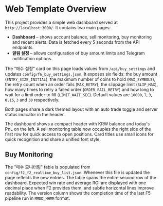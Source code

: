 # Web Template Overview

This project provides a simple web dashboard served at `http://localhost:3000/`.
It contains two main pages:

- **Dashboard** – shows account balance, sell monitoring, buy monitoring and
  recent alerts. Data is fetched every 5 seconds from the API endpoints.
- **알림 설정** – allows configuration of buy amount limits and Telegram
  notification options.

The "매수 설정" card on this page loads values from `/api/buy_settings` and
updates `config/f6_buy_settings.json`. It exposes six fields: the buy amount
(`ENTRY_SIZE_INITIAL`), the maximum number of coins to hold (`MAX_SYMBOLS`), the
retry count when an order fails (`MAX_RETRY`), the slippage limit (`SLIP_MAX`),
how many times to retry a failed order (`ORDER_FAIL_RETRY`) and how long to wait
for a limit order to fill (`LIMIT_WAIT_SEC`). Default values are `10000`, `7`,
`3`, `0.15`, `3` and `30` respectively.

Both pages share a dark themed layout with an auto trade toggle and server
status indicator in the header.

The dashboard shows a compact header with KRW balance and today's PnL on the
left. A sell monitoring table now occupies the right side of the first row for
quick access to open positions. Card titles use small icons for quick
recognition and share a unified font style.

## Buy Monitoring

The "매수 모니터링" table is populated from `config/f2_f2_realtime_buy_list.json`.
Whenever this file is updated the page reflects the new entries. The table spans
the entire second row of the dashboard. Expected win rate and average ROI are
displayed with one decimal place when F2 provides them, and subtle horizontal
lines improve readability. The version column shows the completion time of the
last F5 pipeline run in `MMDD_HHMM` format.
